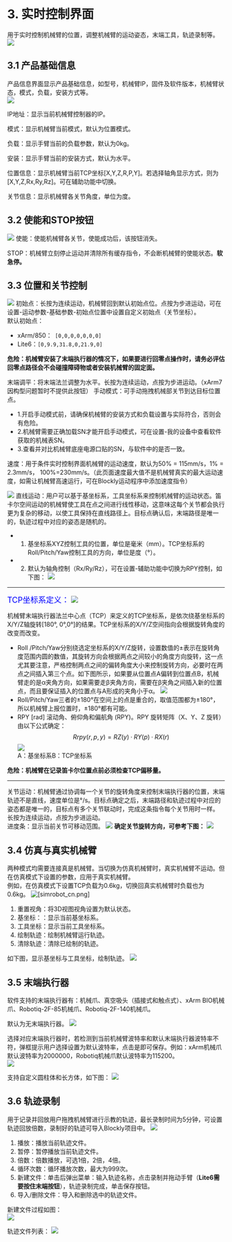 # 3. 实时控制界面
用于实时控制机械臂的位置，调整机械臂的运动姿态，末端工具，轨迹录制等。
![](assets/live_control_cn.png)

## 3.1 产品基础信息
产品信息界面显示产品基础信息，如型号，机械臂IP，固件及软件版本，机械臂状态，模式，负载，安装方式等。  
![](assets/product_info_cn.png)

IP地址：显示当前机械臂控制器的IP。  

模式：显示机械臂当前模式，默认为位置模式。  

负载：显示手臂当前的负载参数，默认为0kg。  

安装：显示手臂当前的安装方式，默认为水平。 

位置信息：显示机械臂当前TCP坐标[X,Y,Z,R,P,Y]。若选择轴角显示方式，则为[X,Y,Z,Rx,Ry,Rz]。可在辅助功能中切换。     

关节信息：显示机械臂各关节角度，单位为度。

## 3.2 使能和STOP按钮
![](assets/enable_stop_cn.png)
使能：使能机械臂各关节，使能成功后，该按钮消失。  

STOP：机械臂立刻停止运动并清除所有缓存指令，不会断机械臂的使能状态。**软急停。**

## 3.3 位置和关节控制
![](assets/initial_pos_cn.png)
初始点：长按为连续运动，机械臂回到默认初始点位。点按为步进运动，可在设置-运动参数-基础参数-初始点位置中设置自定义初始点（关节坐标）。    
默认初始点：    
* xArm/850：``` [0,0,0,0,0,0,0]```  
* Lite6：```[0,9.9,31.8,0,21.9,0]```  

**危险：机械臂安装了末端执行器的情况下，如果要进行回零点操作时，请务必评估回零点路径会不会碰撞障碍物或者安装机械臂的固定面。** 

末端调平：将末端法兰调整为水平。长按为连续运动，点按为步进运动。（xArm7因构型问题暂时不提供此按钮）
手动模式：可手动拖拽机械部关节到达目标位置点。 
* 1.开启手动模式前，请确保机械臂的安装方式和负载设置与实际符合，否则会有危险。
* 2.机械臂需要正确加载SN才能开启手动模式，可在设置-我的设备中查看软件获取的机械表SN。
* 3.查看并对比机械臂底座电源口贴的SN，与软件中的是否一致。

速度：用于条件实时控制界面机械臂的运动速度，默认为50% = 115mm/s，1% = 2.3mm/s， 100%=230mm/s。（此页面速度最大值不是机械臂真实的最大运动速度，如需让机械臂高速运行，可在Blockly运动程序中添加速度指令）   


![](assets/linear_motion_cn.png)
直线运动：用户可以基于基坐标系，工具坐标系来控制机械臂的运动状态。笛卡尔空间运动的机械臂使工具在点之间进行线性移动，这意味这每个关节都会执行更为复杂的移动，以使工具保持在直线路径上。目标点确认后，末端路径是唯一的，轨迹过程中对应的姿态是随机的。
* 1. 基坐标系XYZ控制工具的位置，单位是毫米（mm）。TCP坐标系的Roll/Pitch/Yaw控制工具的方向，单位是度（°）。
* 2. 默认为轴角控制（Rx/Ry/Rz），可在设置-辅助功能中切换为RPY控制，如下图：
![](assets/RPY_control_cn.png)

***
<font color=Blue size=4>TCP坐标系定义：</font>
![](assets/tcp_coor_cn.png)  

机械臂末端执行器法兰中心点（TCP）来定义的TCP坐标系，是依次绕基坐标系的X/Y/Z轴旋转[180°, 0°,0°]的结果。TCP坐标系的X/Y/Z空间指向会根据旋转角度的改变而改变。
* Roll /Pitch/Yaw分别绕选定坐标系的X/Y/Z旋转，设置数值的±表示在旋转角度范围内圆的数值，其旋转方向会根据两点之间较小的角度方向旋转，这一点尤其要注意，严格控制两点之间的偏转角度大小来控制旋转方向，必要时在两点之间插入第三个点。如下图所示，如果要从位置点A偏转到位置点B，机械臂走的是α夹角方向，如果需要走β夹角方向，需要在β夹角之间插入新的位置点，而且要保证插入的位置点与A形成的夹角小于α。
![](assets/rpy_1.png)
* Roll/Pitch/Yaw三者的±180°在空间上的点是重合的，取值范围都为±180°，所以机械臂上报位置时，±180°都有可能。
* RPY [rad] 滚动角、俯仰角和偏航角 (RPY)。RPY 旋转矩阵（X、Y、Z 旋转）由以下公式确定：
$$
Rrpy ( r, p,y) = R Z (y ) · R Y (p ) · R X ( r )
$$ 
![](assets/rpy_2.png)    
A：基坐标系B：TCP坐标系

**危险：机械臂在记录笛卡尔位置点前必须检查TCP偏移量。**
***

关节运动：机械臂通过协调每一个关节的旋转角度来控制末端执行器的位置，末端轨迹不是直线，速度单位是°/s。目标点确定之后，末端路径和轨迹过程中对应的姿态都是唯一的，目标点有多个关节联动时，完成这条指令每个关节用时一样。  
长按为连续运动，点按为步进运动。  
进度条：显示当前关节可移动范围。
![](assets/joint_motion.png)
**确定关节旋转方向，可参考下图：**
![](assets/joint_direction.png)

## 3.4 仿真与真实机械臂
两种模式均需要连接真是机械臂。当切换为仿真机械臂时，真实机械臂不运动。但在仿真模式下设置的参数，应用于真实机械臂。  
例如，在仿真模式下设置TCP负载为0.6kg，切换回真实机械臂时负载也为0.6kg。
![[simrobot_cn.png]](assets/simrobot_cn.png)

1. 重置视角：将3D视图视角设置为默认状态。
2. 基坐标：：显示当前基坐标系。
3. 工具坐标：显示当前工具坐标系。
4. 绘制轨迹：绘制机械臂运行轨迹。
5. 清除轨迹：清除已绘制的轨迹。  
  
  如下图，显示基坐标与工具坐标，绘制轨迹。
![](assets/plotpath.png)

## 3.5 末端执行器
软件支持的末端执行器有：机械爪、真空吸头（插接式和触点式）、xArm BIO机械爪、Robotiq-2F-85机械爪、Robotiq-2F-140机械爪。  

默认为无末端执行器。
![](assets/xarm_gripper_cn.png) 

选择对应末端执行器时，若检测到当前机械臂波特率和默认末端执行器波特率不符，弹框提示用户选择设置为默认波特率，点击是即可保存。例如：xArm机械爪默认波特率为2000000，Robotiq机械爪默认波特率为115200。  
![](assets/baudrate_cn.png)

支持自定义圆柱体和长方体，如下图：
![](assets/cylinder_cn.png)

## 3.6 轨迹录制
用于记录并回放用户拖拽机械臂进行示教的轨迹，最长录制时间为5分钟，可设置轨迹回放倍数，录制好的轨迹可导入Blockly项目中。
![](assets/recording_cn.png)
1. 播放：播放当前轨迹文件。
2. 暂停：暂停播放当前轨迹文件。
3. 倍数：倍数播放，可选1倍，2倍，4倍。
4. 循环次数：循环播放次数，最大为999次。
5. 新建文件：单击后弹出菜单：输入轨迹名称，点击录制并拖动手臂（**Lite6需要按住末端按钮**），轨迹录制完成，单击保存按钮。
6. 导入/删除文件：导入和删除选中的轨迹文件。  

新建文件过程如图：  
![](assets/create_traj_cn.jpg)
  
轨迹文件列表：
![](assets/import_traj_cn.png)